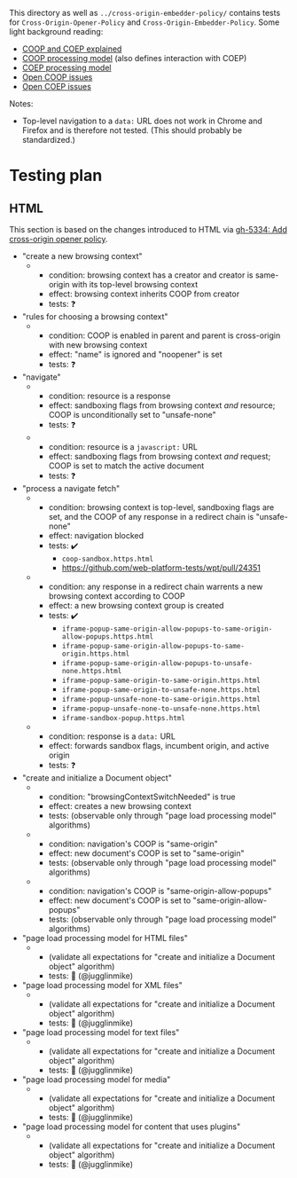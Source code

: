 This directory as well as `../cross-origin-embedder-policy/` contains tests for `Cross-Origin-Opener-Policy` and `Cross-Origin-Embedder-Policy`. Some light background reading:

* [COOP and COEP explained](https://docs.google.com/document/d/1zDlfvfTJ_9e8Jdc8ehuV4zMEu9ySMCiTGMS9y0GU92k/edit)
* [COOP processing model](https://gist.github.com/annevk/6f2dd8c79c77123f39797f6bdac43f3e) (also defines interaction with COEP)
* [COEP processing model](https://mikewest.github.io/corpp/)
* [Open COOP issues](https://github.com/whatwg/html/labels/topic%3A%20cross-origin-opener-policy)
* [Open COEP issues](https://github.com/whatwg/html/labels/topic%3A%20cross-origin-embedder-policy)

Notes:

* Top-level navigation to a `data:` URL does not work in Chrome and Firefox and is therefore not tested. (This should probably be standardized.)

# Testing plan

## HTML

This section is based on the changes introduced to HTML via [gh-5334: Add
cross-origin opener policy](https://github.com/whatwg/html/pull/5334).

- "create a new browsing context"
  - - condition: browsing context has a creator and creator is same-origin with its top-level browsing context
    - effect: browsing context inherits COOP from creator
    - tests: :question:
- "rules for choosing a browsing context"
  - - condition: COOP is enabled in parent and parent is cross-origin with new browsing context
    - effect: "name" is ignored and "noopener" is set
    - tests: :question:
- "navigate"
  - - condition: resource is a response
    - effect: sandboxing flags from browsing context *and* resource; COOP is unconditionally set to "unsafe-none"
    - tests: :question:
  - - condition: resource is a `javascript:` URL
    - effect: sandboxing flags from browsing context *and* request; COOP is set to match the active document
    - tests: :question:
- "process a navigate fetch"
  - - condition: browsing context is top-level, sandboxing flags are set, and the COOP of any response in a redirect chain is "unsafe-none"
    - effect: navigation blocked
    - tests: :heavy_check_mark:
      - `coop-sandbox.https.html`
      - https://github.com/web-platform-tests/wpt/pull/24351
  - - condition: any response in a redirect chain warrents a new browsing context according to COOP
    - effect: a new browsing context group is created
    - tests: :heavy_check_mark:
      - `iframe-popup-same-origin-allow-popups-to-same-origin-allow-popups.https.html`
      - `iframe-popup-same-origin-allow-popups-to-same-origin.https.html`
      - `iframe-popup-same-origin-allow-popups-to-unsafe-none.https.html`
      - `iframe-popup-same-origin-to-same-origin.https.html`
      - `iframe-popup-same-origin-to-unsafe-none.https.html`
      - `iframe-popup-unsafe-none-to-same-origin.https.html`
      - `iframe-popup-unsafe-none-to-unsafe-none.https.html`
      - `iframe-sandbox-popup.https.html`
  - - condition: response is a `data:` URL
    - effect: forwards sandbox flags, incumbent origin, and active origin
    - tests: :question:
- "create and initialize a Document object"
  - - condition: "browsingContextSwitchNeeded" is true
    - effect: creates a new browsing context
    - tests: (observable only through "page load processing model" algorithms)
  - - condition: navigation's COOP is "same-origin"
    - effect: new document's COOP is set to "same-origin"
    - tests: (observable only through "page load processing model" algorithms)
  - - condition: navigation's COOP is "same-origin-allow-popups"
    - effect: new document's COOP is set to "same-origin-allow-popups"
    - tests: (observable only through "page load processing model" algorithms)
- "page load processing model for HTML files"
  - - (validate all expectations for "create and initialize a Document object" algorithm)
    - tests: :construction: (@jugglinmike)
- "page load processing model for XML files"
  - - (validate all expectations for "create and initialize a Document object" algorithm)
    - tests: :construction: (@jugglinmike)
- "page load processing model for text files"
  - - (validate all expectations for "create and initialize a Document object" algorithm)
    - tests: :construction: (@jugglinmike)
- "page load processing model for media"
  - - (validate all expectations for "create and initialize a Document object" algorithm)
    - tests: :construction: (@jugglinmike)
- "page load processing model for content that uses plugins"
  - - (validate all expectations for "create and initialize a Document object" algorithm)
    - tests: :construction: (@jugglinmike)
